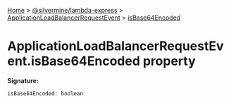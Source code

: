 [Home](./index) &gt; [@silvermine/lambda-express](./lambda-express.md) &gt; [ApplicationLoadBalancerRequestEvent](./lambda-express.applicationloadbalancerrequestevent.md) &gt; [isBase64Encoded](./lambda-express.applicationloadbalancerrequestevent.isbase64encoded.md)

# ApplicationLoadBalancerRequestEvent.isBase64Encoded property


**Signature:**
```javascript
isBase64Encoded: boolean
```
